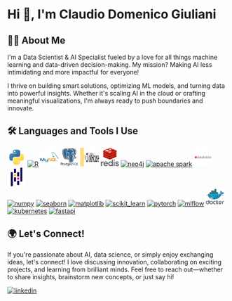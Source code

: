 <h1>Hi 👋, I'm Claudio Domenico Giuliani</h1>

<h2>👨‍💻 About Me</h2>
<p>I'm a Data Scientist & AI Specialist fueled by a love for all things machine learning and data-driven decision-making. My mission? Making AI less intimidating and more impactful for everyone!

I thrive on building smart solutions, optimizing ML models, and turning data into powerful insights. Whether it's scaling AI in the cloud or crafting meaningful visualizations, I'm always ready to push boundaries and innovate. </p>


<h2>🛠️ Languages and Tools I Use</h2>
<p>

<p><a target="_blank" href="https://raw.githubusercontent.com/devicons/devicon/master/icons/python/python-original.svg" style="display: inline-block;"><img src="https://raw.githubusercontent.com/devicons/devicon/master/icons/python/python-original.svg" alt="python" width="42" height="42" /></a>
<a target="_blank" href="https://www.r-project.org/logo/"><img src="https://www.r-project.org/logo/Rlogo.svg" alt="R" width="42" height="42" /></a>
<a target="_blank" href="https://raw.githubusercontent.com/devicons/devicon/master/icons/mysql/mysql-original-wordmark.svg" style="display: inline-block;"><img src="https://raw.githubusercontent.com/devicons/devicon/master/icons/mysql/mysql-original-wordmark.svg" alt="mysql" width="42" height="42" /></a>
<a target="_blank" href="https://raw.githubusercontent.com/devicons/devicon/master/icons/postgresql/postgresql-original-wordmark.svg" style="display: inline-block;"><img src="https://raw.githubusercontent.com/devicons/devicon/master/icons/postgresql/postgresql-original-wordmark.svg" alt="postgresql" width="42" height="42" /></a>
<a target="_blank" href="https://github.com/ClickHouse/clickhouse-docs/blob/main/static/images/clickhouse.svg"><img src="https://github.com/ClickHouse/clickhouse-docs/blob/main/static/images/clickhouse.svg" alt="clickhouse" width="42" height="42" /></a>
<a target="_blank" href="https://raw.githubusercontent.com/devicons/devicon/master/icons/redis/redis-original-wordmark.svg" style="display: inline-block;"><img src="https://raw.githubusercontent.com/devicons/devicon/master/icons/redis/redis-original-wordmark.svg" alt="redis" width="42" height="42" /></a>
<a target="_blank" href="https://github.com/neo4j-contrib/neo4j-org/blob/master/public/assets/img/neo4j/logo.svg"><img src="https://github.com/neo4j-contrib/neo4j-org/blob/master/public/assets/img/neo4j/logo.svg" alt="neo4j" width="42" height="42" /></a>
<a target="_blank" href="https://github.com/gilbarbara/logos/blob/main/logos/apache-spark.svg"><img src="https://github.com/gilbarbara/logos/blob/main/logos/apache-spark.svg" alt="apache spark" width="42" height="42" /></a>
<a target="_blank" href="https://github.com/Azure-Player/icons-and-symbols/blob/master/popular/databricks-vector-logo.svg"><img src="https://github.com/Azure-Player/icons-and-symbols/blob/master/popular/databricks-vector-logo.svg" alt="databricks" width="42" height="42" /></a>
<a target="_blank" href="https://raw.githubusercontent.com/devicons/devicon/2ae2a900d2f041da66e950e4d48052658d850630/icons/pandas/pandas-original.svg" style="display: inline-block;"><img src="https://raw.githubusercontent.com/devicons/devicon/2ae2a900d2f041da66e950e4d48052658d850630/icons/pandas/pandas-original.svg" alt="pandas" width="42" height="42" /></a>
<br>
<a target="_blank" href="https://github.com/numpy/numpy/blob/main/branding/logo/logomark/numpylogoicon.svg"><img src="https://github.com/numpy/numpy/blob/main/branding/logo/logomark/numpylogoicon.svg" alt="numpy" width="42" height="42" /></a>
<a target="_blank" href="https://seaborn.pydata.org/_images/logo-mark-lightbg.svg" style="display: inline-block;"><img src="https://seaborn.pydata.org/_images/logo-mark-lightbg.svg" alt="seaborn" width="42" height="42" /></a>
<a target="_blank" href="https://github.com/gilbarbara/logos/blob/main/logos/matplotlib-icon.svg"><img src="https://github.com/gilbarbara/logos/blob/main/logos/matplotlib-icon.svg" alt="matplotlib" width="42" height="42" /></a>
<a target="_blank" href="https://upload.wikimedia.org/wikipedia/commons/0/05/Scikit_learn_logo_small.svg" style="display: inline-block;"><img src="https://upload.wikimedia.org/wikipedia/commons/0/05/Scikit_learn_logo_small.svg" alt="scikit_learn" width="42" height="42" /></a>
<a target="_blank" href="https://www.vectorlogo.zone/logos/pytorch/pytorch-icon.svg" style="display: inline-block;"><img src="https://www.vectorlogo.zone/logos/pytorch/pytorch-icon.svg" alt="pytorch" width="42" height="42" /></a>
<a target="_blank" href="https://github.com/mlflow/mlflow/blob/master/assets/logo.svg"><img src="https://github.com/mlflow/mlflow/blob/master/assets/logo.svg" alt="mlflow" width="42" height="42" /></a>
<a target="_blank" href="https://raw.githubusercontent.com/devicons/devicon/master/icons/docker/docker-original-wordmark.svg" style="display: inline-block;"><img src="https://raw.githubusercontent.com/devicons/devicon/master/icons/docker/docker-original-wordmark.svg" alt="docker" width="42" height="42" /></a>
<a target="_blank" href="https://www.vectorlogo.zone/logos/kubernetes/kubernetes-icon.svg" style="display: inline-block;"><img src="https://www.vectorlogo.zone/logos/kubernetes/kubernetes-icon.svg" alt="kubernetes" width="42" height="42" /></a>
<a target="_blank" href="https://github.com/gilbarbara/logos/blob/main/logos/fastapi-icon.svg"><img src="https://github.com/gilbarbara/logos/blob/main/logos/fastapi-icon.svg" alt="fastapi" width="42" height="42" /></a>

</p>

<h2>🌍 Let's Connect!</h2>
<p>
If you're passionate about AI, data science, or simply enjoy exchanging ideas, let's connect! I love discussing innovation, collaborating on exciting projects, and learning from brilliant minds.  
Feel free to reach out—whether to share insights, brainstorm new concepts, or just say hi!  
</p>

<p>
<a target="_blank" href="https://www.linkedin.com/in/claudio-domenico-giuliani"><img src="https://img.shields.io/badge/linkedin-logo?style=for-the-badge&logo=linkedin&logoColor=white&color=%230a77b6" alt="linkedin" /></a>
</p>



